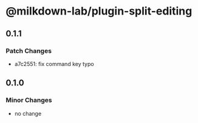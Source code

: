 # @milkdown-lab/plugin-split-editing

## 0.1.1

### Patch Changes

- a7c2551: fix command key typo

## 0.1.0

### Minor Changes

- no change
